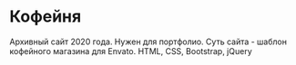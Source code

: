 # Кофейня
Архивный сайт 2020 года. Нужен для портфолио. Суть сайта - шаблон кофейного магазина для Envato. HTML, CSS, Bootstrap, jQuery
